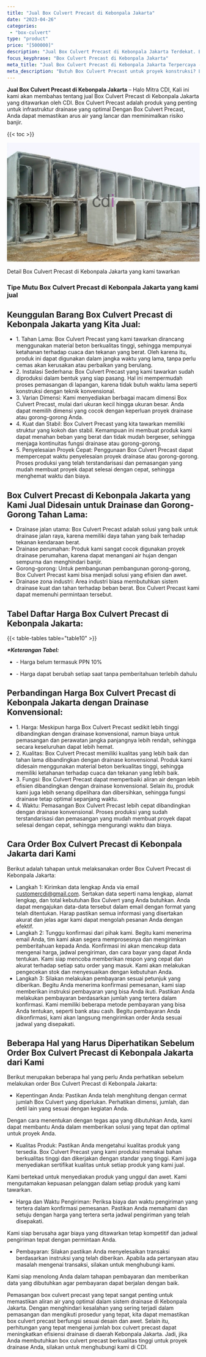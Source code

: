 ```yaml
---
title: "Jual Box Culvert Precast di Kebonpala Jakarta"
date: "2023-04-26"
categories:
 - "box-culvert"
type: "product"
price: "[500000]"
description: "Jual Box Culvert Precast di Kebonpala Jakarta Terdekat. Box Culvert Precast profesional untuk kebutuhan konstruksi dengan performa optimal. Konsultasikan kebutuhan Anda sekarang."
focus_keyphrase: "Box Culvert Precast di Kebonpala Jakarta"
meta_title: "Jual Box Culvert Precast di Kebonpala Jakarta Terpercaya - CDI"
meta_description: "Butuh Box Culvert Precast untuk proyek konstruksi? Layanan profesional kami siap membantu dengan kualitas premium. Dapatkan informasi sekarang."
---
```


**Jual Box Culvert Precast di Kebonpala Jakarta** – Halo Mitra CDI, Kali ini kami akan membahas tentang jual Box Culvert Precast di Kebonpala Jakarta yang ditawarkan oleh CDI. Box Culvert Precast adalah produk yang penting untuk infrastruktur drainase yang optimal Dengan Box Culvert Precast, Anda dapat memastikan arus air yang lancar dan meminimalkan risiko banjir.

{{< toc >}}

![Jual Box Culvert Precast di Kebonpala Jakarta](/images/box-culvert/box-culvert-30.jpg)

Detail Box Culvert Precast di Kebonpala Jakarta yang kami tawarkan

### Tipe Mutu Box Culvert Precast di Kebonpala Jakarta yang kami jual 

## Keunggulan Barang Box Culvert Precast di Kebonpala Jakarta yang Kita Jual:

*   1\. Tahan Lama: Box Culvert Precast yang kami tawarkan dirancang menggunakan material beton berkualitas tinggi, sehingga mempunyai ketahanan terhadap cuaca dan tekanan yang berat. Oleh karena itu, produk ini dapat digunakan dalam jangka waktu yang lama, tanpa perlu cemas akan kerusakan atau perbaikan yang berulang.
*   2\. Instalasi Sederhana: Box Culvert Precast yang kami tawarkan sudah diproduksi dalam bentuk yang siap pasang. Hal ini mempermudah proses pemasangan di lapangan, karena tidak butuh waktu lama seperti konstruksi dengan teknik konvensional.
*   3\. Varian Dimensi: Kami menyediakan berbagai macam dimensi Box Culvert Precast, mulai dari ukuran kecil hingga ukuran besar. Anda dapat memilih dimensi yang cocok dengan keperluan proyek drainase atau gorong-gorong Anda.
*   4\. Kuat dan Stabil: Box Culvert Precast yang kita tawarkan memiliki struktur yang kokoh dan stabil. Kemampuan ini membuat produk kami dapat menahan beban yang berat dan tidak mudah bergeser, sehingga menjaga kontinuitas fungsi drainase atau gorong-gorong.
*   5\. Penyelesaian Proyek Cepat: Penggunaan Box Culvert Precast dapat mempercepat waktu penyelesaian proyek drainase atau gorong-gorong. Proses produksi yang telah terstandarisasi dan pemasangan yang mudah membuat proyek dapat selesai dengan cepat, sehingga menghemat waktu dan biaya.

## Box Culvert Precast di Kebonpala Jakarta yang Kami Jual Didesain untuk Drainase dan Gorong-Gorong Tahan Lama:

*   Drainase jalan utama: Box Culvert Precast adalah solusi yang baik untuk drainase jalan raya, karena memiliki daya tahan yang baik terhadap tekanan kendaraan berat.
*   Drainase perumahan: Produk kami sangat cocok digunakan proyek drainase perumahan, karena dapat menangani air hujan dengan sempurna dan menghindari banjir.
*   Gorong-gorong: Untuk pembangunan pembangunan gorong-gorong, Box Culvert Precast kami bisa menjadi solusi yang efisien dan awet.
*   Drainase zona industri: Area industri biasa membutuhkan sistem drainase kuat dan tahan terhadap beban berat. Box Culvert Precast kami dapat memenuhi permintaan tersebut.

## Tabel Daftar Harga Box Culvert Precast di Kebonpala Jakarta:

{{< table-tables table="table10" >}}

**_\*Keterangan Tabel:_**

*   \- Harga belum termasuk PPN 10%

*   \- Harga dapat berubah setiap saat tanpa pemberitahuan terlebih dahulu

## Perbandingan Harga Box Culvert Precast di Kebonpala Jakarta dengan Drainase Konvensional:

*   1\. Harga: Meskipun harga Box Culvert Precast sedikit lebih tinggi dibandingkan dengan drainase konvensional, namun biaya untuk pemasangan dan perawatan jangka panjangnya lebih rendah, sehingga secara keseluruhan dapat lebih hemat.
*   2\. Kualitas: Box Culvert Precast memiliki kualitas yang lebih baik dan tahan lama dibandingkan dengan drainase konvensional. Produk kami didesain menggunakan material beton berkualitas tinggi, sehingga memiliki ketahanan terhadap cuaca dan tekanan yang lebih baik.
*   3\. Fungsi: Box Culvert Precast dapat memperbaiki aliran air dengan lebih efisien dibandingkan dengan drainase konvensional. Selain itu, produk kami juga lebih senang dipelihara dan dibersihkan, sehingga fungsi drainase tetap optimal sepanjang waktu.
*   4\. Waktu: Pemasangan Box Culvert Precast lebih cepat dibandingkan dengan drainase konvensional. Proses produksi yang sudah terstandarisasi dan pemasangan yang mudah membuat proyek dapat selesai dengan cepat, sehingga mengurangi waktu dan biaya.

## Cara Order Box Culvert Precast di Kebonpala Jakarta dari Kami

Berikut adalah tahapan untuk melaksanakan order Box Culvert Precast di Kebonpala Jakarta:

*   Langkah 1: Kirimkan data lengkap Anda via email customercdi@gmail.com. Sertakan data seperti nama lengkap, alamat lengkap, dan total kebutuhan Box Culvert yang Anda butuhkan.
Anda dapat mengajukan data-data tersebut dalam email dengan format yang telah ditentukan. Harap pastikan semua informasi yang disertakan akurat dan jelas agar kami dapat mengolah pesanan Anda dengan efektif.
*   Langkah 2: Tunggu konfirmasi dari pihak kami. Begitu kami menerima email Anda, tim kami akan segera memprosesnya dan mengirimkan pemberitahuan kepada Anda. Konfirmasi ini akan mencakup data mengenai harga, jadwal pengiriman, dan cara bayar yang dapat Anda tentukan.
Kami siap mencoba memberikan respon yang cepat dan akurat terhadap setiap satu order yang masuk. Kami akan melakukan pengecekan stok dan menyesuaikan dengan kebutuhan Anda.
*   Langkah 3: Silakan melakukan pembayaran sesuai petunjuk yang diberikan. Begitu Anda menerima konfirmasi pemesanan, kami siap memberikan instruksi pembayaran yang bisa Anda ikuti. Pastikan Anda melakukan pembayaran berdasarkan jumlah yang tertera dalam konfirmasi.
Kami memiliki beberapa metode pembayaran yang bisa Anda tentukan, seperti bank atau cash. Begitu pembayaran Anda dikonfirmasi, kami akan langsung mengirimkan order Anda sesuai jadwal yang disepakati.

## Beberapa Hal yang Harus Diperhatikan Sebelum Order Box Culvert Precast di Kebonpala Jakarta dari Kami

Berikut merupakan beberapa hal yang perlu Anda perhatikan sebelum melakukan order Box Culvert Precast di Kebonpala Jakarta:

*   Kepentingan Anda: Pastikan Anda telah menghitung dengan cermat jumlah Box Culvert yang diperlukan. Perhatikan dimensi, jumlah, dan detil lain yang sesuai dengan kegiatan Anda.

Dengan cara menentukan dengan tegas apa yang dibutuhkan Anda, kami dapat membantu Anda dalam memberikan solusi yang tepat dan optimal untuk proyek Anda.
*   Kualitas Produk: Pastikan Anda mengetahui kualitas produk yang tersedia. Box Culvert Precast yang kami produksi memakai bahan berkualitas tinggi dan dikerjakan dengan standar yang tinggi. Kami juga menyediakan sertifikat kualitas untuk setiap produk yang kami jual.

Kami bertekad untuk menyediakan produk yang unggul dan awet. Kami mengutamakan kepuasan pelanggan dalam setiap produk yang kami tawarkan.
*   Harga dan Waktu Pengiriman: Periksa biaya dan waktu pengiriman yang tertera dalam konfirmasi pemesanan. Pastikan Anda memahami dan setuju dengan harga yang tertera serta jadwal pengiriman yang telah disepakati.

Kami siap berusaha agar biaya yang ditawarkan tetap kompetitif dan jadwal pengiriman tepat dengan permintaan Anda.
*   Pembayaran: Silakan pastikan Anda menyelesaikan transaksi berdasarkan instruksi yang telah diberikan. Apabila ada pertanyaan atau masalah mengenai transaksi, silakan untuk menghubungi kami.

Kami siap menolong Anda dalam tahapan pembayaran dan memberikan data yang dibutuhkan agar pembayaran dapat berjalan dengan baik.

Pemasangan box culvert precast yang tepat sangat penting untuk memastikan aliran air yang optimal dalam sistem drainase di Kebonpala Jakarta. Dengan menghindari kesalahan yang sering terjadi dalam pemasangan dan mengikuti prosedur yang tepat, kita dapat memastikan box culvert precast berfungsi sesuai desain dan awet. Selain itu, perhitungan yang tepat mengenai jumlah box culvert precast dapat meningkatkan efisiensi drainase di daerah Kebonpala Jakarta. Jadi, jika Anda membutuhkan box culvert precast berkualitas tinggi untuk proyek drainase Anda, silakan untuk menghubungi kami di CDI.